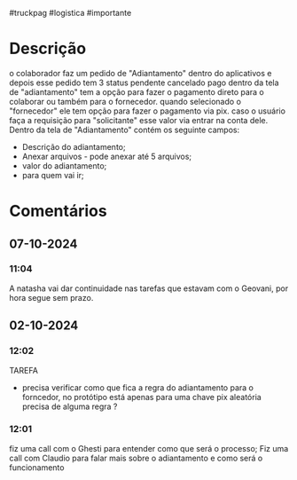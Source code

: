 #truckpag #logistica #importante 
# Descrição 
o colaborador faz um pedido de "Adiantamento" dentro do aplicativos e depois esse pedido tem 3 status 
	pendente 
	cancelado
	pago
dentro da tela de "adiantamento" tem a opção para fazer o pagamento direto para o colaborar ou também para o fornecedor. 
quando selecionado o "fornecedor" ele tem opção para fazer o pagamento via pix. 
caso o usuário faça a requisição para "solicitante" esse valor via entrar na conta dele. 
Dentro da tela de "Adiantamento" contém os seguinte campos: 
- Descrição do adiantamento; 
- Anexar arquivos - pode anexar até 5 arquivos; 
- valor do adiantamento; 
- para quem vai ir; 

# Comentários
## 07-10-2024
### 11:04
A natasha vai dar continuidade nas tarefas que estavam com o Geovani, por hora segue sem prazo. 
## 02-10-2024
### 12:02
TAREFA 
- precisa verificar como que fica a regra do adiantamento para o forncedor, no protótipo está apenas para uma chave pix aleatória precisa de alguma regra ? 
### 12:01
fiz uma call com o Ghesti para entender como que será o processo; 
Fiz uma call com Claudio para falar mais sobre o adiantamento e como será o funcionamento
